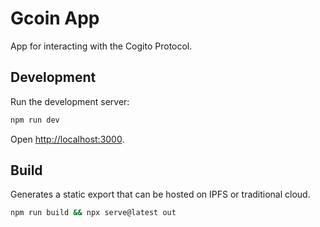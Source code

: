 # Gcoin App

App for interacting with the Cogito Protocol.

## Development

Run the development server:

```bash
npm run dev
```

Open [http://localhost:3000](http://localhost:3000).

## Build

Generates a static export that can be hosted on IPFS or traditional cloud.

```bash
npm run build && npx serve@latest out
```
